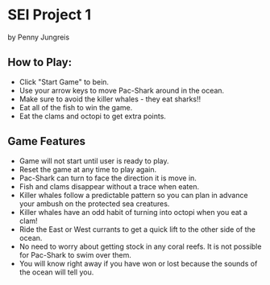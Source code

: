 # SEI Project 1

by Penny Jungreis

## How to Play:
* Click "Start Game" to bein.
* Use your arrow keys to move Pac-Shark around in the ocean.
* Make sure to avoid the killer whales - they eat sharks!!
* Eat all of the fish to win the game.
* Eat the clams and octopi to get extra points.

## Game Features
* Game will not start until user is ready to play.
* Reset the game at any time to play again.
* Pac-Shark can turn to face the direction it is move in.
* Fish and clams disappear without a trace when eaten.
* Killer whales follow a predictable pattern so you can plan in advance your ambush on the protected sea creatures.
* Killer whales have an odd habit of turning into octopi when you eat a clam!
* Ride the East or West currants to get a quick lift to the other side of the ocean.
* No need to worry about getting stock in any coral reefs. It is not possible for Pac-Shark to swim over them.
* You will know right away if you have won or lost because the sounds of the ocean will tell you.